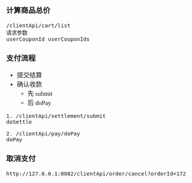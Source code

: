 <span  style="font-family: Simsun,serif; font-size: 17px; ">

### 计算商品总价

~~~
/clientApi/cart/list
请求参数
userCouponId userCouponIds
~~~

### 支付流程

- 提交结算
- 确认收款
    - 先 submit
    - 后 doPay

~~~
1. /clientApi/settlement/submit
doSettle

2. /clientApi/pay/doPay
doPay
~~~

### 取消支付

~~~
http://127.0.0.1:8082/clientApi/order/cancel?orderId=172
~~~

</span>